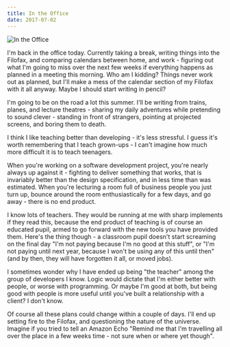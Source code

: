 ```yaml
---
title: In the Office
date: 2017-07-02
---
```


![In the Office](https://source.unsplash.com/qTpc0Vj4YoE/1600x900)

I'm back in the office today. Currently taking a break, writing things into the Filofax, and comparing calendars between home, and work - figuring out what I'm going to miss over the next few weeks if everything happens as planned in a meeting this morning. Who am I kidding? Things never work out as planned, but I'll make a mess of the calendar section of my Filofax with it all anyway. Maybe I should start writing in pencil?

I'm going to be on the road a lot this summer. I'll be writing from trains, planes, and lecture theatres - sharing my daily adventures while pretending to sound clever - standing in front of strangers, pointing at projected screens, and boring them to death.

I think I like teaching better than developing - it's less stressful. I guess it's worth remembering that I teach grown-ups - I can't imagine how much more difficult it is to teach teenagers.

When you're working on a software development project, you're nearly always up against it - fighting to deliver something that works, that is invariably better than the design specification, and in less time than was estimated. When you're lecturing a room full of business people you just turn up, bounce around the room enthusiastically for a few days, and go away - there is no end product.

I know lots of teachers. They would be running at me with sharp implements if they read this, because the end product of teaching is of course an educated pupil, armed to go forward with the new tools you have provided them. Here's the thing though - a classroom pupil doesn't start screaming on the final day "I'm not paying because I'm no good at this stuff", or "I'm not paying until next year, because I won't be using any of this until then" (and by then, they will have forgotten it all, or moved jobs).

I sometimes wonder why I have ended up being "the teacher" among the group of developers I know. Logic would dictate that I'm either better with people, or worse with programming. Or maybe I'm good at both, but being good with people is more useful until you've built a relationship with a client? I don't know.

Of course all these plans could change within a couple of days. I'll end up setting fire to the Filofax, and questioning the nature of the universe. Imagine if you tried to tell an Amazon Echo "Remind me that I'm travelling all over the place in a few weeks time - not sure when or where yet though".